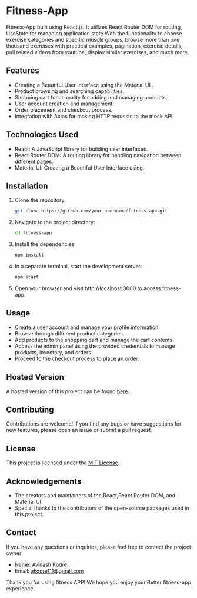 # Fitness-App

Fitness-App built using React.js. It utilizes React Router DOM for routing, UseState for managing application state.With the functionality to choose exercise categories and specific muscle groups, browse more than one thousand exercises with practical examples, pagination, exercise details, pull related videos from youtube, display similar exercises, and much more, 
## Features

- Creating a Beautiful User Interface using the Material UI .
- Product browsing and searching capabilities.
- Shopping cart functionality for adding and managing products.
- User account creation and management.
- Order placement and checkout process.
- Integration with Axios for making HTTP requests to the mock API.

## Technologies Used

- React: A JavaScript library for building user interfaces.
- React Router DOM: A routing library for handling navigation between different pages.
- Material UI: Creating a Beautiful User Interface using.

## Installation

1. Clone the repository:

   ```bash
   git clone https://github.com/your-username/fitness-app.git
   ```

2. Navigate to the project directory:

   ```bash
   cd fitness-app
   ```

3. Install the dependencies:

   ```bash
   npm install
   ```
  
4. In a separate terminal, start the development server:

   ```bash
   npm start
   ```

5. Open your browser and visit http://localhost:3000 to access fitness-app.

## Usage
- Create a user account and manage your profile information.
- Browse through different product categories.
- Add products to the shopping cart and manage the cart contents.
- Access the admin panel using the provided credentials to manage products, inventory, and orders.
- Proceed to the checkout process to place an order.

## Hosted Version

A hosted version of this project can be found [here](https://fitness-app-chi-liard.vercel.app/).


## Contributing

Contributions are welcome! If you find any bugs or have suggestions for new features, please open an issue or submit a pull request.

## License

This project is licensed under the [MIT License](https://opensource.org/licenses/MIT).

## Acknowledgements

- The creators and maintainers of the React,React Router DOM, and Material UI.
- Special thanks to the contributors of the open-source packages used in this project.

## Contact

If you have any questions or inquiries, please feel free to contact the project owner:

- Name: Avinash Kodre.
- Email: akodre111@gmail.com

Thank you for using fitness APP! We hope you enjoy your Better fitness-app experience.
